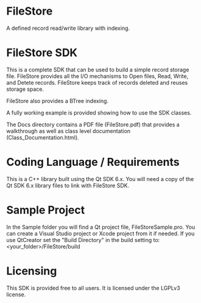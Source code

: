 
# FileStore

A defined record read/write library with indexing.

# FileStore SDK

This is a complete SDK that can be used to build a simple record storage file.
FileStore provides all the I/O mechanisms to Open files, Read, Write, and Detete records.
FileStore keeps track of records deleted and reuses storage space.

FileStore also provides a BTree indexing.

A fully working example is provided showing how to use the SDK classes.

The Docs directory contains a PDF file (FileStore.pdf) that provides a walkthrough as
well as class level documentation (Class_Documentation.html).

# Coding Language / Requirements

This is a C++ library built using the Qt SDK 6.x.
You will need a copy of the Qt SDK 6.x library files to link with FileStore SDK.

# Sample Project

In the Sample folder you will find a Qt project file, FileStoreSample.pro.  You can 
create a Visual Studio project or Xcode project from it if needed.
If you use QtCreator set the "Build Directory" in the build setting to:
<your_folder>/FileStore/build

# Licensing

This SDK is provided free to all users.
It is licensed under the LGPLv3 license.
